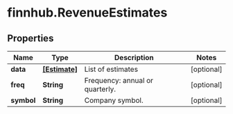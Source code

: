 # finnhub.RevenueEstimates

## Properties

Name | Type | Description | Notes
------------ | ------------- | ------------- | -------------
**data** | [**[Estimate]**](Estimate.md) | List of estimates | [optional] 
**freq** | **String** | Frequency: annual or quarterly. | [optional] 
**symbol** | **String** | Company symbol. | [optional] 


